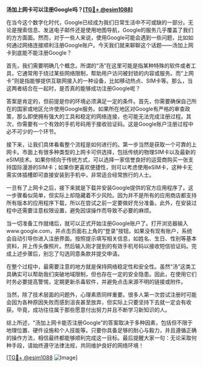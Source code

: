 **汤加上网卡可以注册Google吗？[[TG💪+ @esim1088](https://t.me/s/esim1088)]**

在当今这个数字化时代，Google已经成为我们日常生活中不可或缺的一部分。无论是搜索信息、发送电子邮件还是使用地图导航，Google的服务几乎覆盖了我们的方方面面。然而，对于一些人来说，使用Google可能会遇到一些问题，比如如何通过网络连接顺利注册Google账户。今天我们就来聊聊这个话题——汤加上网卡到底能不能注册Google？

首先，我们需要明确几个概念。所谓的“汤”在这里可能是指某种特殊的软件或者工具，它通常用于绕过某些网络限制，帮助用户访问被封锁的内容或服务。而“上网卡”则是指能够提供互联网接入的一种设备，比如移动热点、SIM卡等。那么，当这两者结合在一起时，是否真的能够成功注册Google呢？

答案是肯定的，但前提是你的环境必须满足一定的条件。首先，你需要确保自己所在的国家或地区允许使用Google服务。如果所在地区对Google有严格的审查政策，那么即使拥有强大的工具和稳定的网络连接，也可能无法完成注册过程。其次，你需要有一个有效的手机号码用于接收验证码。这是Google账户注册过程中必不可少的一个环节。

接下来，让我们具体看看整个流程是如何进行的。第一步当然是获取一个可靠的上网卡。市面上有很多种类型的上网卡可供选择，包括传统的物理SIM卡以及最新的eSIM技术。如果你倾向于传统方式，可以选择一家信誉良好的运营商购买一张支持国际漫游的SIM卡；如果你更喜欢便捷性，则可以考虑使用eSIM卡，这种卡无需实体插槽即可直接安装到手机中，非常适合经常旅行的人士。

一旦有了上网卡之后，接下来就是下载并安装Google提供的官方应用程序了。这一步骤看似简单，但实际上却隐藏着不少风险。因为并不是所有的应用商店都支持所有版本的应用程序下载，所以在尝试之前一定要做好充分准备。此外，在安装过程中还需要注意权限设置，避免因误操作而导致不必要的麻烦。

当一切准备工作就绪后，就可以正式开始注册Google账户了。打开浏览器输入www.google.com，并点击页面右上角的“登录”按钮。如果没有现有账户，系统会自动引导你进入注册界面。按照提示填写相关信息，如姓名、生日、性别等基本资料，并上传头像照片。然后输入刚才提到的有效手机号码以接收短信验证码。完成上述步骤后，别忘了勾选同意条款并提交申请。

在整个过程中，最需要注意的地方就是保持网络稳定性和安全性。虽然“汤”这类工具确实可以帮助我们突破地域限制，但也存在一定的安全隐患。因此，在使用它们时务必要提高警惕，定期更新杀毒软件，并避免点击来源不明的链接或附件。

当然，除了技术层面的问题外，心理素质同样重要。很多人第一次尝试注册时可能会因为各种原因失败而感到沮丧甚至放弃，但实际上只要坚持下去就一定会有收获。毕竟，成功往往属于那些愿意付出努力并且不断学习新知识的人。

综上所述，“汤加上网卡能否注册Google”的答案取决于多种因素，包括但不限于地理位置、硬件设施和个人技能等。只要你具备足够的耐心与毅力，并且遵循正确的操作方法，相信最终都能够顺利完成这一目标。最后提醒大家一句：无论采取何种手段，请始终遵守法律法规，共同维护良好的网络环境！

[[TG💪+ @esim1088](https://t.me/s/esim1088) ![Image](https://i.postimg.cc/4NQfJmqS/Snipaste-2025-05-13-00-14-12.png)]